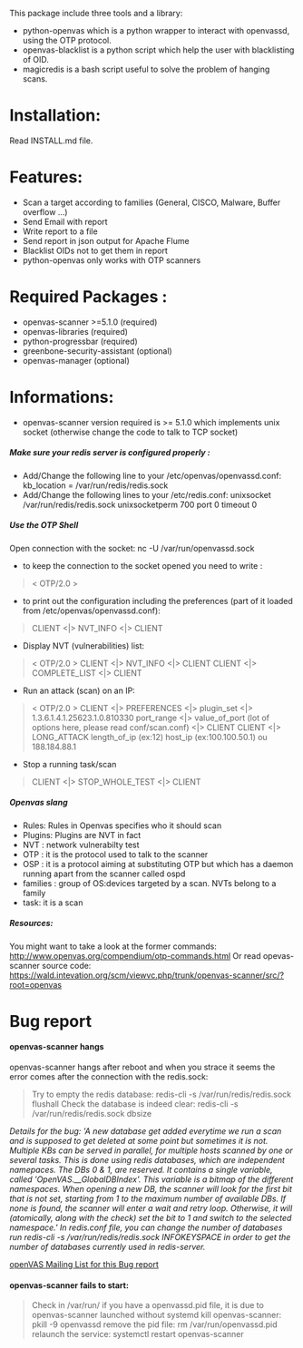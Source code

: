 This package include three tools and a library:
* python-openvas which is a python wrapper to interact with openvassd, using the OTP protocol.
* openvas-blacklist is a python script which help the user with blacklisting of OID.
* magicredis is a bash script useful to solve the problem of hanging scans.

# Installation:

Read INSTALL.md file.

# Features:

* Scan a target according to families (General, CISCO, Malware, Buffer overflow ...)
* Send Email with report
* Write report to a file
* Send report in json output for Apache Flume
* Blacklist OIDs not to get them in report
* python-openvas only works with OTP scanners

# Required Packages :

* openvas-scanner >=5.1.0 (required)
* openvas-libraries (required)
* python-progressbar (required)
* greenbone-security-assistant (optional)
* openvas-manager (optional)

# Informations:

* openvas-scanner version required is >= 5.1.0 which implements unix socket (otherwise change the code to talk to TCP socket)

##### Make sure your redis server is configured properly :
* Add/Change the following line to your /etc/openvas/openvassd.conf: kb_location = /var/run/redis/redis.sock
* Add/Change the following lines to your /etc/redis.conf:
unixsocket /var/run/redis/redis.sock
unixsocketperm 700
port 0
timeout 0

##### Use the OTP Shell

Open connection with the socket: nc -U /var/run/openvassd.sock

* to keep the connection to the socket opened you need to write : 
> < OTP/2.0 >

* to print out the configuration including the preferences (part of it loaded from /etc/openvas/openvassd.conf): 
> CLIENT <|> NVT_INFO <|> CLIENT

* Display NVT (vulnerabilities) list:
> < OTP/2.0 >
> CLIENT <|> NVT_INFO <|> CLIENT
> CLIENT <|> COMPLETE_LIST <|> CLIENT

* Run an attack (scan) on an IP:
> < OTP/2.0 >
> CLIENT <|> PREFERENCES <|>
> plugin_set <|> 1.3.6.1.4.1.25623.1.0.810330
> port_range <|> value_of_port
> (lot of options here, please read conf/scan.conf)
> <|> CLIENT
> CLIENT <|> LONG_ATTACK 
> length_of_ip (ex:12)
> host_ip (ex:100.100.50.1) ou 188.184.88.1

* Stop a running task/scan
> CLIENT <|> STOP_WHOLE_TEST <|> CLIENT

##### Openvas slang
* Rules: Rules in Openvas specifies who it should scan
* Plugins: Plugins are NVT in fact
* NVT : network vulnerabilty test
* OTP : it is the protocol used to talk to the scanner
* OSP : it is a protocol aiming at substituting OTP but which has a daemon running apart from the scanner called ospd
* families : group of OS:devices targeted by a scan. NVTs belong to a family
* task: it is a scan

##### Resources:
You might want to take a look at the former commands: http://www.openvas.org/compendium/otp-commands.html
Or read opevas-scanner source code: https://wald.intevation.org/scm/viewvc.php/trunk/openvas-scanner/src/?root=openvas

# Bug report

#### openvas-scanner hangs
openvas-scanner hangs after reboot and when you strace it seems the error comes after the connection with the redis.sock:

> Try to empty the redis database: redis-cli -s /var/run/redis/redis.sock flushall
> Check the database is indeed clear: redis-cli -s /var/run/redis/redis.sock dbsize

*Details for the bug: 'A new database get added everytime we run a scan and is supposed to get deleted at some point but sometimes it is not. 
Multiple KBs can be served in parallel, for multiple hosts scanned by one or several tasks. This is done using redis databases, which are independent namepaces. The DBs 0 & 1, are reserved.
It contains a single variable, called 'OpenVAS.__GlobalDBIndex'. This variable is a bitmap of the different namespaces. 
When opening a new DB, the scanner will look for the first bit that is not set, starting from 1 to the maximum number of available DBs.
If none is found, the scanner will enter a wait and retry loop. 
Otherwise, it will (atomically, along with the check) set the bit to 1 and switch to the selected namespace.'
In redis.conf file, you can change the number of databases run redis-cli -s /var/run/redis/redis.sock INFOKEYSPACE in order to get the number of databases currently used in redis-server.*

[openVAS Mailing List for this Bug report](http://lists.wald.intevation.org/pipermail/openvas-discuss/2017-August/011380.html)

#### openvas-scanner fails to start:

> Check in /var/run/ if you have a openvassd.pid file, it is due to openvas-scanner launched without systemd
> kill openvas-scanner: pkill -9 openvassd
> remove the pid file: rm /var/run/openvassd.pid
> relaunch the service: systemctl restart openvas-scanner
